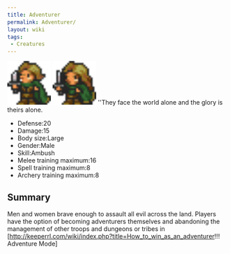 ```yaml
---
title: Adventurer
permalink: Adventurer/
layout: wiki
tags:
 - Creatures
---
```


<img src="adventurer.png" title="fig:adventurer.png" alt="adventurer.png" width="100" />
<img src="adventurer_female.png" title="fig:adventurer_female.png" alt="adventurer_female.png" width="100" />
''They face the world alone and the glory is theirs alone.

-   Defense:20
-   Damage:15
-   Body size:Large
-   Gender:Male
-   Skill:Ambush
-   Melee training maximum:16
-   Spell training maximum:8
-   Archery training maximum:8

Summary
-------

Men and women brave enough to assault all evil across the land. Players
have the option of becoming adventurers themselves and abandoning the
management of other troops and dungeons or tribes in
\[<http://keeperrl.com/wiki/index.php?title=How_to_win_as_an_adventurer>!!!
Adventure Mode\]
